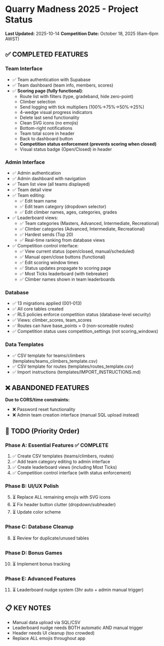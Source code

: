 # Quarry Madness 2025 - Project Status
**Last Updated:** 2025-10-14
**Competition Date:** October 18, 2025 (6am-6pm AWST)

## ✅ COMPLETED FEATURES

### Team Interface
- ✅ Team authentication with Supabase
- ✅ Team dashboard (team info, members, scores)
- ✅ **Scoring page (fully functional)**:
  - Route list with filters (type, gradeband, hide zero-point)
  - Climber selection
  - Send logging with tick multipliers (100%→75%→50%→25%)
  - 4-wedge visual progress indicators
  - Delete last send functionality
  - Clean SVG icons (no emojis)
  - Bottom-right notifications
  - Team total score in header
  - Back to dashboard button
  - **Competition status enforcement (prevents scoring when closed)**
  - Visual status badge (Open/Closed) in header

### Admin Interface
- ✅ Admin authentication
- ✅ Admin dashboard with navigation
- ✅ Team list view (all teams displayed)
- ✅ Team detail view
- ✅ Team editing:
  - ✅ Edit team name
  - ✅ Edit team category (dropdown selector)
  - ✅ Edit climber names, ages, categories, grades
- ✅ Leaderboard views:
  - ✅ Team categories (Masters, Advanced, Intermediate, Recreational)
  - ✅ Climber categories (Advanced, Intermediate, Recreational)
  - ✅ Hardest sends (Top 20)
  - ✅ Real-time ranking from database views
- ✅ Competition control interface:
  - ✅ View current status (open/closed, manual/scheduled)
  - ✅ Manual open/close buttons (functional)
  - ✅ Edit scoring window times
  - ✅ Status updates propagate to scoring page
  - ✅ Most Ticks leaderboard (with tiebreaker)
  - ✅ Climber names shown in team leaderboards

### Database
- ✅ 13 migrations applied (001-013)
- ✅ All core tables created
- ✅ RLS policies enforce competition status (database-level security)
- ✅ Views: climber_scores, team_scores
- ✅ Routes can have base_points = 0 (non-scoreable routes)
- ✅ Competition status uses competition_settings (not scoring_windows)

### Data Templates
- ✅ CSV template for teams/climbers (templates/teams_climbers_template.csv)
- ✅ CSV template for routes (templates/routes_template.csv)
- ✅ Import instructions (templates/IMPORT_INSTRUCTIONS.md)

## ❌ ABANDONED FEATURES
**Due to CORS/time constraints:**
- ❌ Password reset functionality
- ❌ Admin team creation interface (manual SQL upload instead)

## 🔧 TODO (Priority Order)

### Phase A: Essential Features ✅ COMPLETE
1. ✅ Create CSV templates (teams/climbers, routes)
2. ✅ Add team category editing to admin interface
3. ✅ Create leaderboard views (including Most Ticks)
4. ✅ Competition control interface (with status enforcement)

### Phase B: UI/UX Polish
5. ⏳ Replace ALL remaining emojis with SVG icons
6. ⏳ Fix header button clutter (dropdown/subheader)
7. ⏳ Update color scheme

### Phase C: Database Cleanup
8. ⏳ Review for duplicate/unused tables

### Phase D: Bonus Games
10. ⏳ Implement bonus tracking

### Phase E: Advanced Features
11. ⏳ Leaderboard nudge system (3hr auto + admin manual trigger)

## 📋 KEY NOTES
- Manual data upload via SQL/CSV
- Leaderboard nudge needs BOTH automatic AND manual trigger
- Header needs UI cleanup (too crowded)
- Replace ALL emojis throughout app
